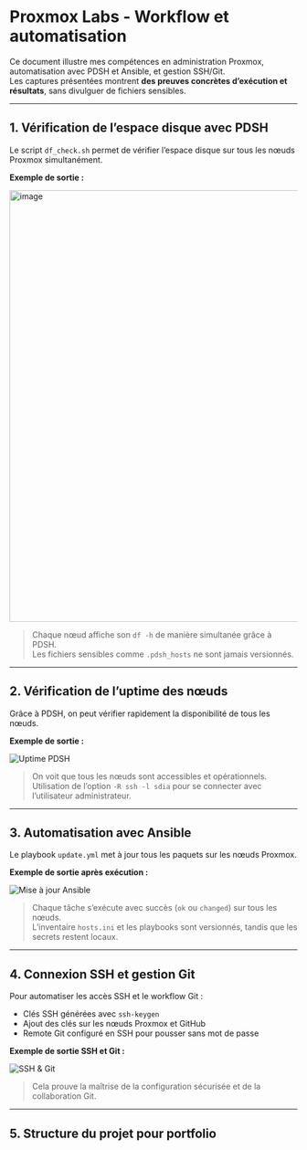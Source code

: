 # Proxmox Labs - Workflow et automatisation

Ce document illustre mes compétences en administration Proxmox, automatisation avec PDSH et Ansible, et gestion SSH/Git.  
Les captures présentées montrent **des preuves concrètes d’exécution et résultats**, sans divulguer de fichiers sensibles.

---

## 1. Vérification de l’espace disque avec PDSH

Le script `df_check.sh` permet de vérifier l’espace disque sur tous les nœuds Proxmox simultanément.

**Exemple de sortie :**

<img width="787" height="756" alt="image" src="https://github.com/user-attachments/assets/cd29ca2c-bc8c-400e-a28f-ec362c0795d3" />


> Chaque nœud affiche son `df -h` de manière simultanée grâce à PDSH.  
> Les fichiers sensibles comme `.pdsh_hosts` ne sont jamais versionnés.

---

## 2. Vérification de l’uptime des nœuds

Grâce à PDSH, on peut vérifier rapidement la disponibilité de tous les nœuds.

**Exemple de sortie :**

![Uptime PDSH](screenshots/pdsh_uptime.png)

> On voit que tous les nœuds sont accessibles et opérationnels.  
> Utilisation de l’option `-R ssh -l sdia` pour se connecter avec l’utilisateur administrateur.

---

## 3. Automatisation avec Ansible

Le playbook `update.yml` met à jour tous les paquets sur les nœuds Proxmox.

**Exemple de sortie après exécution :**

![Mise à jour Ansible](screenshots/ansible_update.png)

> Chaque tâche s’exécute avec succès (`ok` ou `changed`) sur tous les nœuds.  
> L’inventaire `hosts.ini` et les playbooks sont versionnés, tandis que les secrets restent locaux.

---

## 4. Connexion SSH et gestion Git

Pour automatiser les accès SSH et le workflow Git :  

- Clés SSH générées avec `ssh-keygen`  
- Ajout des clés sur les nœuds Proxmox et GitHub  
- Remote Git configuré en SSH pour pousser sans mot de passe  

**Exemple de sortie SSH et Git :**

![SSH & Git](screenshots/ssh_git.png)

> Cela prouve la maîtrise de la configuration sécurisée et de la collaboration Git.

---

## 5. Structure du projet pour portfolio

